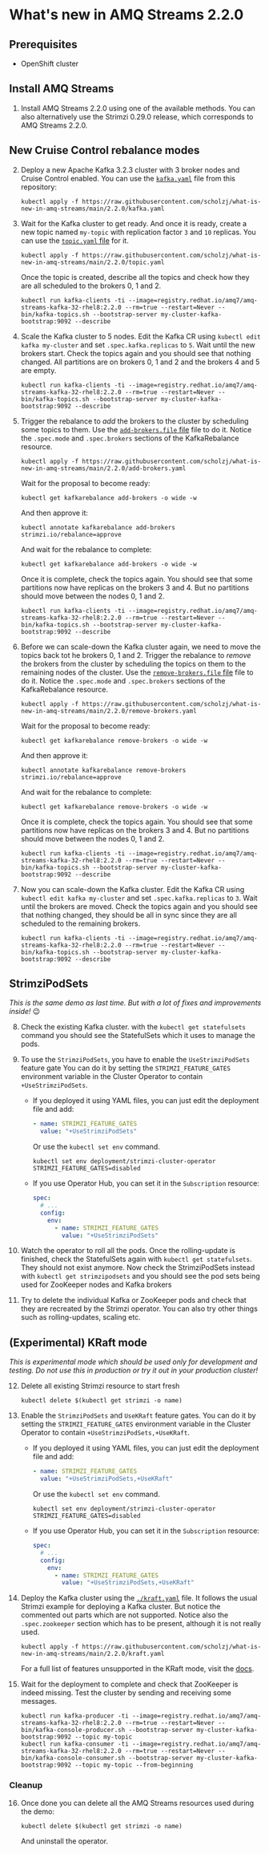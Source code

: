 # What's new in AMQ Streams 2.2.0

## Prerequisites

* OpenShift cluster

## Install AMQ Streams

1. Install AMQ Streams 2.2.0 using one of the available methods.
   You can also alternatively use the Strimzi 0.29.0 release, which corresponds to AMQ Streams 2.2.0.

## New Cruise Control rebalance modes

2. Deploy a new Apache Kafka 3.2.3 cluster with 3 broker nodes and Cruise Control enabled.
   You can use the [`kafka.yaml`](./kafka.yaml) file from this repository:
   ```
   kubectl apply -f https://raw.githubusercontent.com/scholzj/what-is-new-in-amq-streams/main/2.2.0/kafka.yaml
   ```

3. Wait for the Kafka cluster to get ready.
   And once it is ready, create a new topic named `my-topic` with replication factor `3` and `10` replicas.
   You can use the [`topic.yaml` file](./topic.yaml) for it.
   ```
   kubectl apply -f https://raw.githubusercontent.com/scholzj/what-is-new-in-amq-streams/main/2.2.0/topic.yaml
   ```
   Once the topic is created, describe all the topics and check how they are all scheduled to the brokers 0, 1 and 2.
   ```
   kubectl run kafka-clients -ti --image=registry.redhat.io/amq7/amq-streams-kafka-32-rhel8:2.2.0 --rm=true --restart=Never -- bin/kafka-topics.sh --bootstrap-server my-cluster-kafka-bootstrap:9092 --describe
   ```

4. Scale the Kafka cluster to 5 nodes.
   Edit the Kafka CR using `kubectl edit kafka my-cluster` and set `.spec.kafka.replicas` to `5`.
   Wait until the new brokers start.
   Check the topics again and you should see that nothing changed.
   All partitions are on brokers 0, 1 and 2 and the brokers 4 and 5 are empty.
   ```
   kubectl run kafka-clients -ti --image=registry.redhat.io/amq7/amq-streams-kafka-32-rhel8:2.2.0 --rm=true --restart=Never -- bin/kafka-topics.sh --bootstrap-server my-cluster-kafka-bootstrap:9092 --describe
   ```

5. Trigger the rebalance to _add_ the brokers to the cluster by scheduling some topics to them.
   Use the [`add-brokers.file` file](./add-brokers.yaml) file to do it.
   Notice the `.spec.mode` and `.spec.brokers` sections of the KafkaRebalance resource.
   ```
   kubectl apply -f https://raw.githubusercontent.com/scholzj/what-is-new-in-amq-streams/main/2.2.0/add-brokers.yaml
   ```
   Wait for the proposal to become ready:
   ```
   kubectl get kafkarebalance add-brokers -o wide -w
   ```
   And then approve it:
   ```
   kubectl annotate kafkarebalance add-brokers strimzi.io/rebalance=approve
   ```
   And wait for the rebalance to complete:
   ```
   kubectl get kafkarebalance add-brokers -o wide -w
   ```
   Once it is complete, check the topics again.
   You should see that some partitions now have replicas on the brokers 3 and 4.
   But no partitions should move between the nodes 0, 1 and 2.
   ```
   kubectl run kafka-clients -ti --image=registry.redhat.io/amq7/amq-streams-kafka-32-rhel8:2.2.0 --rm=true --restart=Never -- bin/kafka-topics.sh --bootstrap-server my-cluster-kafka-bootstrap:9092 --describe
   ```

6. Before we can scale-down the Kafka cluster again, we need to move the topics back tot he brokers 0, 1 and 2.
   Trigger the rebalance to _remove_ the brokers from the cluster by scheduling the topics on them to the remaining nodes of the cluster.
   Use the [`remove-brokers.file` file](./remove-brokers.yaml) file to do it.
   Notice the `.spec.mode` and `.spec.brokers` sections of the KafkaRebalance resource.
   ```
   kubectl apply -f https://raw.githubusercontent.com/scholzj/what-is-new-in-amq-streams/main/2.2.0/remove-brokers.yaml
   ```
   Wait for the proposal to become ready:
   ```
   kubectl get kafkarebalance remove-brokers -o wide -w
   ```
   And then approve it:
   ```
   kubectl annotate kafkarebalance remove-brokers strimzi.io/rebalance=approve
   ```
   And wait for the rebalance to complete:
   ```
   kubectl get kafkarebalance remove-brokers -o wide -w
   ```
   Once it is complete, check the topics again.
   You should see that some partitions now have replicas on the brokers 3 and 4.
   But no partitions should move between the nodes 0, 1 and 2.
   ```
   kubectl run kafka-clients -ti --image=registry.redhat.io/amq7/amq-streams-kafka-32-rhel8:2.2.0 --rm=true --restart=Never -- bin/kafka-topics.sh --bootstrap-server my-cluster-kafka-bootstrap:9092 --describe
   ```

7. Now you can scale-down the Kafka cluster.
   Edit the Kafka CR using `kubectl edit kafka my-cluster` and set `.spec.kafka.replicas` to `3`.
   Wait until the brokers are moved.
   Check the topics again and you should see that nothing changed, they should be all in sync since they are all scheduled to the remaining brokers.
   ```
   kubectl run kafka-clients -ti --image=registry.redhat.io/amq7/amq-streams-kafka-32-rhel8:2.2.0 --rm=true --restart=Never -- bin/kafka-topics.sh --bootstrap-server my-cluster-kafka-bootstrap:9092 --describe
   ```

## StrimziPodSets

_This is the same demo as last time. But with a lot of fixes and improvements inside!_ 😉

8. Check the existing Kafka cluster.
   with the `kubectl get statefulsets` command you should see the StatefulSets which it uses to manage the pods.

9. To use the `StrimziPodSets`, you have to enable the `UseStrimziPodSets` feature gate
   You can do it by setting the `STRIMZI_FEATURE_GATES` environment variable in the Cluster Operator to contain `+UseStrimziPodSets`.
   * If you deployed it using YAML files, you can just edit the deployment file and add:
     ```yaml
     - name: STRIMZI_FEATURE_GATES
       value: "+UseStrimziPodSets"
     ```
     Or use the `kubectl set env` command.
     ```
     kubectl set env deployment/strimzi-cluster-operator STRIMZI_FEATURE_GATES=disabled
     ```
   * If you use Operator Hub, you can set it in the `Subscription` resource:
     ```yaml
     spec:
       # ...
       config:
         env:
           - name: STRIMZI_FEATURE_GATES
             value: "+UseStrimziPodSets"
     ```

10. Watch the operator to roll all the pods.
    Once the rolling-update is finished, check the StatefulSets again with `kubectl get statefulsets`.
    They should not exist anymore.
    Now check the StrimziPodSets instead with `kubectl get strimzipodsets` and you should see the pod sets being used for ZooKeeper nodes and Kafka brokers

11. Try to delete the individual Kafka or ZooKeeper pods and check that they are recreated by the Strimzi operator.
    You can also try other things such as rolling-updates, scaling etc.

## (Experimental) KRaft mode

_This is experimental mode which should be used only for development and testing. Do not use this in production or try it out in your production cluster!_

12. Delete all existing Strimzi resource to start fresh
    ```
    kubectl delete $(kubectl get strimzi -o name)
    ```

13. Enable the `StrimziPodSets` and `UseKRaft` feature gates.
    You can do it by setting the `STRIMZI_FEATURE_GATES` environment variable in the Cluster Operator to contain `+UseStrimziPodSets,+UseKRaft`.
    * If you deployed it using YAML files, you can just edit the deployment file and add:
      ```yaml
      - name: STRIMZI_FEATURE_GATES
        value: "+UseStrimziPodSets,+UseKRaft"
      ```
      Or use the `kubectl set env` command.
      ```
      kubectl set env deployment/strimzi-cluster-operator STRIMZI_FEATURE_GATES=disabled
      ```
    * If you use Operator Hub, you can set it in the `Subscription` resource:
      ```yaml
      spec:
        # ...
        config:
          env:
            - name: STRIMZI_FEATURE_GATES
              value: "+UseStrimziPodSets,+UseKRaft"
      ```

14. Deploy the Kafka cluster using the [`./kraft.yaml`](./kraft.yaml) file.
    It follows the usual Strimzi example for deploying a Kafka cluster.
    But notice the commented out parts which are not supported.
    Notice also the `.spec.zookeeper` section which has to be present, although it is not really used.
    ```
    kubectl apply -f https://raw.githubusercontent.com/scholzj/what-is-new-in-amq-streams/main/2.2.0/kraft.yaml
    ```
    For a full list of features unsupported in the KRaft mode, visit the [docs](https://strimzi.io/docs/operators/0.29.0/full/configuring.html#ref-operator-use-kraft-feature-gate-str).

15. Wait for the deployment to complete and check that ZooKeeper is indeed missing.
    Test the cluster by sending and receiving some messages.
    ```
    kubectl run kafka-producer -ti --image=registry.redhat.io/amq7/amq-streams-kafka-32-rhel8:2.2.0 --rm=true --restart=Never -- bin/kafka-console-producer.sh --bootstrap-server my-cluster-kafka-bootstrap:9092 --topic my-topic
    kubectl run kafka-consumer -ti --image=registry.redhat.io/amq7/amq-streams-kafka-32-rhel8:2.2.0 --rm=true --restart=Never -- bin/kafka-console-consumer.sh --bootstrap-server my-cluster-kafka-bootstrap:9092 --topic my-topic --from-beginning
    ```

### Cleanup

16. Once done you can delete all the AMQ Streams resources used during the demo:
    ```
    kubectl delete $(kubectl get strimzi -o name)
    ```
    And uninstall the operator.
